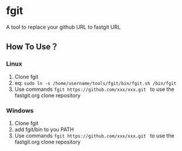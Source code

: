 # fgit
A tool to replace your github URL to fastgit URL

## How To Use？
### Linux
1. Clone fgit
2. eq: `sudo ln -s /home/username/tools/fgit/bin/fgit.sh /bin/fgit`
3. Use commands `fgit https://github.com/xxx/xxx.git ` to  use the fastgit.org clone repository

### Windows
1. Clone fgit
2. add fgit/bin to you PATH
3. Use commands `fgit https://github.com/xxx/xxx.git ` to  use the fastgit.org clone repository
